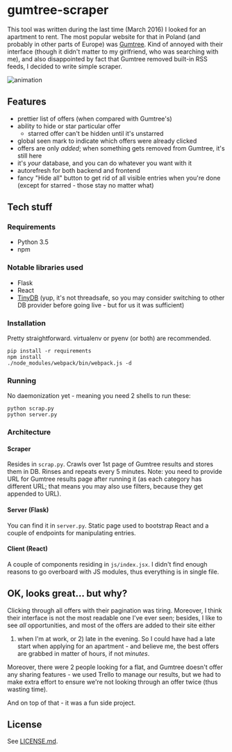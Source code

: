 # gumtree-scraper

This tool was written during the last time (March 2016) I looked for an
apartment to rent. The most popular website for that in Poland (and probably
in other parts of Europe) was [Gumtree](http://gumtree.pl). Kind of annoyed
with their interface (though it didn't matter to my girlfriend, who was
searching with me), and also disappointed by fact that Gumtree removed built-in
RSS feeds, I decided to write simple scraper.

![animation](docs/sample.gif)

## Features

- prettier list of offers (when compared with Gumtree's)
- ability to hide or star particular offer
	- starred offer can't be hidden until it's unstarred
- global seen mark to indicate which offers were already clicked
- offers are only *added*; when something gets removed from Gumtree, it's still
  here
- it's *your* database, and you can do whatever you want with it
- autorefresh for both backend and frontend
- fancy "Hide all" button to get rid of all visible entries when you're done
  (except for starred - those stay no matter what)

## Tech stuff

### Requirements

- Python 3.5
- npm

### Notable libraries used

- Flask
- React
- [TinyDB](http://tinydb.readthedocs.org/) (yup, it's not threadsafe, so you
  may consider switching to other DB provider before going live - but for us
  it was sufficient)

### Installation

Pretty straightforward. virtualenv or pyenv (or both) are recommended.

```
pip install -r requirements
npm install
./node_modules/webpack/bin/webpack.js -d
```

### Running

No daemonization yet - meaning you need 2 shells to run these:

```
python scrap.py
python server.py
```

### Architecture

#### Scraper

Resides in `scrap.py`. Crawls over 1st page of Gumtree results and stores them
in DB. Rinses and repeats every 5 minutes. Note: you need to provide URL for
Gumtree results page after running it (as each category has different URL;
that means you may also use filters, because they get appended to URL).

#### Server (Flask)

You can find it in `server.py`. Static page used to bootstrap React and
a couple of endpoints for manipulating entries.

#### Client (React)

A couple of components residing in `js/index.jsx`. I didn't find enough reasons
to go overboard with JS modules, thus everything is in single file.

## OK, looks great... but why?

Clicking through all offers with their pagination was tiring. Moreover, I think
their interface is not the most readable one I've ever seen; besides, I like to
see *all* opportunities, and most of the offers are added to their site either
1) when I'm at work, or 2) late in the evening. So I could have had a late
start when applying for an apartment - and believe me, the best offers are
grabbed in matter of hours, if not *minutes*.

Moreover, there were 2 people looking for a flat, and Gumtree doesn't offer any
sharing features - we used Trello to manage our results, but we had to make
extra effort to ensure we're not looking through an offer twice (thus wasting
time).

And on top of that - it was a fun side project.

## License

See [LICENSE.md](LICENSE.md).

